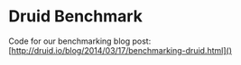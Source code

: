 Druid Benchmark
===============

Code for our benchmarking blog post:
[http://druid.io/blog/2014/03/17/benchmarking-druid.html]()
